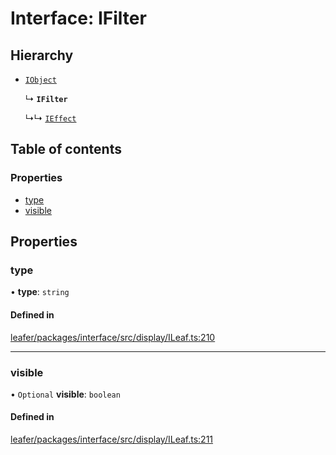 # Interface: IFilter

## Hierarchy

- [`IObject`](IObject.md)

  ↳ **`IFilter`**

  ↳↳ [`IEffect`](IEffect.md)

## Table of contents

### Properties

- [type](IFilter.md#type)
- [visible](IFilter.md#visible)

## Properties

### type

• **type**: `string`

#### Defined in

[leafer/packages/interface/src/display/ILeaf.ts:210](https://github.com/leaferjs/leafer/blob/0c6b9de/packages/interface/src/display/ILeaf.ts#L210)

___

### visible

• `Optional` **visible**: `boolean`

#### Defined in

[leafer/packages/interface/src/display/ILeaf.ts:211](https://github.com/leaferjs/leafer/blob/0c6b9de/packages/interface/src/display/ILeaf.ts#L211)
